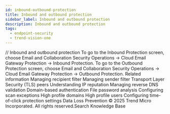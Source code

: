 ```yaml
---
id: inbound-outbound-protection
title: Inbound and outbound protection
sidebar_label: Inbound and outbound protection
description: Inbound and outbound protection
tags:
  - endpoint-security
  - trend-vision-one
---
```


/*<![CDATA[*/ $('#title').html($('meta[name=map-description]').attr('content')); /*]]>*/ Inbound and outbound protection To go to the Inbound Protection screen, choose Email and Collaboration Security Operations → Cloud Email Gateway Protection → Inbound Protection. To go to the Outbound Protection screen, choose Email and Collaboration Security Operations → Cloud Email Gateway Protection → Outbound Protection. Related information Managing recipient filter Managing sender filter Transport Layer Security (TLS) peers Understanding IP reputation Managing reverse DNS validation Domain-based authentication File password analysis Configuring scan exceptions High profile domains High profile users Configuring time-of-click protection settings Data Loss Prevention © 2025 Trend Micro Incorporated. All rights reserved.Search Knowledge Base